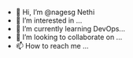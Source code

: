 - 👋 Hi, I’m @nagesg Nethi
- 👀 I’m interested in ...
- 🌱 I’m currently learning DevOps...
- 💞️ I’m looking to collaborate on ...
- 📫 How to reach me ...

<!---
nagnethi/nagnethi is a ✨ special ✨ repository because its `README.md` (this file) appears on your GitHub profile.
You can click the Preview link to take a look at your changes.
--->
